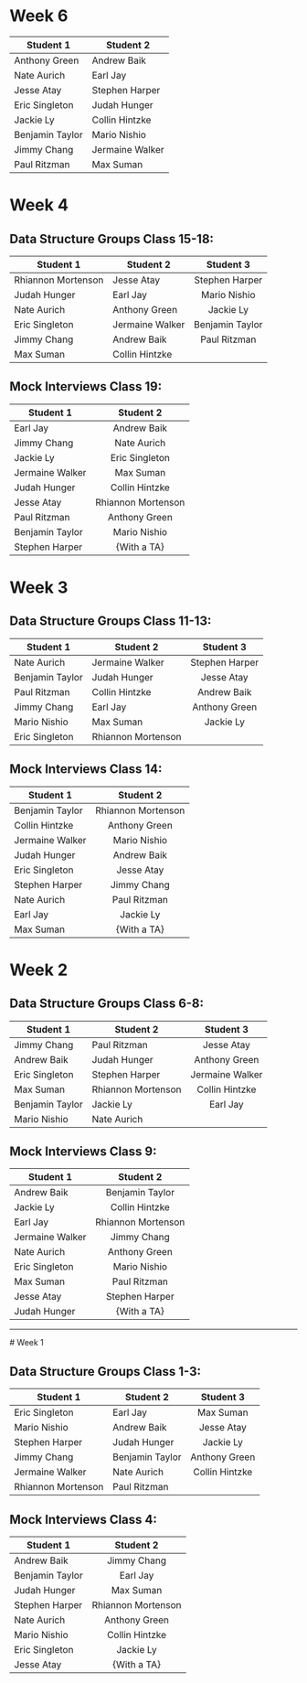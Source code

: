 # Week 6
| Student  1       | Student  2   |
| ------------- |  ------------- |
|Anthony Green | Andrew Baik |
|Nate Aurich | Earl Jay |
|Jesse Atay | Stephen Harper |
|Eric Singleton | Judah Hunger |
|Jackie Ly | Collin Hintzke |
|Benjamin Taylor | Mario Nishio |
|Jimmy Chang | Jermaine Walker |
|Paul Ritzman | Max Suman |

 # Week 4

## Data Structure Groups Class 15-18:

| Student  1       | Student  2      | Student  3    |
| ------------- |  ------------- |:-------------:|
|Rhiannon Mortenson | Jesse Atay | Stephen Harper |
|Judah Hunger | Earl Jay | Mario Nishio |
|Nate Aurich | Anthony Green | Jackie Ly |
|Eric Singleton | Jermaine Walker |  Benjamin Taylor |
|Jimmy Chang | Andrew Baik | Paul Ritzman | 
|Max Suman | Collin Hintzke |


## Mock Interviews Class 19:
| Student  1       | Student  2   |
| ------------- |:-------------:|
|Earl Jay | Andrew Baik |
|Jimmy Chang | Nate Aurich |
|Jackie Ly | Eric Singleton |
|Jermaine Walker | Max Suman |
|Judah Hunger | Collin Hintzke |
|Jesse Atay | Rhiannon Mortenson |
|Paul Ritzman | Anthony Green |
|Benjamin Taylor | Mario Nishio |
|Stephen Harper | {With a TA} |




# Week 3

## Data Structure Groups Class 11-13:

| Student  1       | Student  2      | Student  3    |
| ------------- |  ------------- |:-------------:|
|Nate Aurich | Jermaine Walker | Stephen Harper | 
|Benjamin Taylor | Judah Hunger | Jesse Atay |
|Paul Ritzman | Collin Hintzke | Andrew Baik |
|Jimmy Chang | Earl Jay | Anthony Green |
|Mario Nishio | Max Suman | Jackie Ly |
|Eric Singleton | Rhiannon Mortenson | 

## Mock Interviews Class 14:
| Student  1       | Student  2   |
| ------------- |:-------------:|
|Benjamin Taylor | Rhiannon Mortenson |
|Collin Hintzke | Anthony Green |
|Jermaine Walker | Mario Nishio |
|Judah Hunger | Andrew Baik |
|Eric Singleton | Jesse Atay |
|Stephen Harper | Jimmy Chang |
|Nate Aurich | Paul Ritzman |
|Earl Jay | Jackie Ly |
|Max Suman | {With a TA} |





# Week 2

## Data Structure Groups Class 6-8:

| Student  1       | Student  2      | Student  3    |
| ------------- |  ------------- |:-------------:|
|Jimmy Chang | Paul Ritzman | Jesse Atay | 
|Andrew Baik | Judah Hunger | Anthony Green | 
|Eric Singleton | Stephen Harper | Jermaine Walker |
|Max Suman | Rhiannon Mortenson |  Collin Hintzke |
|Benjamin Taylor | Jackie Ly | Earl Jay |
| Mario Nishio | Nate Aurich |


## Mock Interviews Class 9:
| Student  1       | Student  2   |
| ------------- |:-------------:|
|Andrew Baik | Benjamin Taylor |
|Jackie Ly | Collin Hintzke |
|Earl Jay | Rhiannon Mortenson |
|Jermaine Walker | Jimmy Chang |
|Nate Aurich | Anthony Green |
|Eric Singleton | Mario Nishio |
|Max Suman | Paul Ritzman |
|Jesse Atay | Stephen Harper |
|Judah Hunger | {With a TA}


<hr /> 
# Week 1

## Data Structure Groups Class 1-3:

| Student  1       | Student  2      | Student  3    |
| ------------- |  ------------- |:-------------:|
|Eric Singleton | Earl Jay | Max Suman | 
|Mario Nishio | Andrew Baik | Jesse Atay |
|Stephen Harper | Judah Hunger | Jackie Ly | 
|Jimmy Chang | Benjamin Taylor | Anthony Green |
|Jermaine Walker | Nate Aurich |Collin Hintzke | 
|Rhiannon Mortenson | Paul Ritzman |

## Mock Interviews Class 4:

| Student  1       | Student  2   |
| ------------- |:-------------:|
|Andrew Baik | Jimmy Chang |
|Benjamin Taylor | Earl Jay |
|Judah Hunger | Max Suman |
|Stephen Harper | Rhiannon Mortenson |
|Nate Aurich | Anthony Green |
|Mario Nishio | Collin Hintzke |
|Eric Singleton | Jackie Ly |
|Jesse Atay | {With a TA} |
